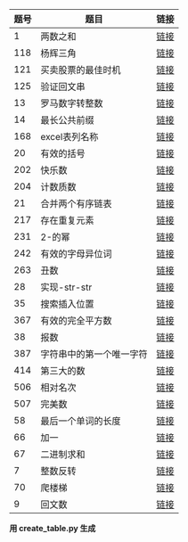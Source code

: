 
|题号|题目|链接|
|---|---|---|
|1|两数之和|[链接](1.两数之和.go)|
|118|杨辉三角|[链接](118.杨辉三角.go)|
|121|买卖股票的最佳时机|[链接](121.买卖股票的最佳时机.go)|
|125|验证回文串|[链接](125.验证回文串.go)|
|13|罗马数字转整数|[链接](13.罗马数字转整数.go)|
|14|最长公共前缀|[链接](14.最长公共前缀.go)|
|168|excel表列名称|[链接](168.excel表列名称.go)|
|20|有效的括号|[链接](20.有效的括号.go)|
|202|快乐数|[链接](202.快乐数.go)|
|204|计数质数|[链接](204.计数质数.go)|
|21|合并两个有序链表|[链接](21.合并两个有序链表.go)|
|217|存在重复元素|[链接](217.存在重复元素.go)|
|231|2-的幂|[链接](231.2-的幂.go)|
|242|有效的字母异位词|[链接](242.有效的字母异位词.go)|
|263|丑数|[链接](263.丑数.go)|
|28|实现-str-str|[链接](28.实现-str-str.go)|
|35|搜索插入位置|[链接](35.搜索插入位置.go)|
|367|有效的完全平方数|[链接](367.有效的完全平方数.go)|
|38|报数|[链接](38.报数.go)|
|387|字符串中的第一个唯一字符|[链接](387.字符串中的第一个唯一字符.go)|
|414|第三大的数|[链接](414.第三大的数.go)|
|506|相对名次|[链接](506.相对名次.go)|
|507|完美数|[链接](507.完美数.go)|
|58|最后一个单词的长度|[链接](58.最后一个单词的长度.go)|
|66|加一|[链接](66.加一.go)|
|67|二进制求和|[链接](67.二进制求和.go)|
|7|整数反转|[链接](7.整数反转.go)|
|70|爬楼梯|[链接](70.爬楼梯.go)|
|9|回文数|[链接](9.回文数.go)|

**用 create_table.py 生成**
